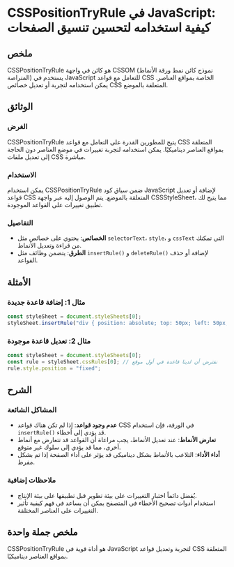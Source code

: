 <!--
Meta Description: # CSSPositionTryRule في JavaScript: كيفية استخدامه لتحسين تنسيق الصفحات ## ملخص CSSPositionTryRule هو كائن في واجهة CSSOM (نموذج كائن نمط ورقة الأنماط...
Meta Keywords: css, على, javascript, قواعد, csspositiontryrule
-->

# CSSPositionTryRule في JavaScript: كيفية استخدامه لتحسين تنسيق الصفحات

## ملخص
CSSPositionTryRule هو كائن في واجهة CSSOM (نموذج كائن نمط ورقة الأنماط المتراصة) يستخدم في JavaScript للتعامل مع قواعد CSS الخاصة بمواقع العناصر. يمكن استخدامه لتجربة أو تعديل خصائص CSS المتعلقة بالموضع.

## الوثائق
### الغرض
CSSPositionTryRule يتيح للمطورين القدرة على التعامل مع قواعد CSS المتعلقة بمواقع العناصر ديناميكيًا. يمكن استخدامه لتجربة تغييرات في موضع العناصر دون الحاجة إلى تعديل ملفات CSS مباشرة.

### الاستخدام
يمكن استخدام CSSPositionTryRule ضمن سياق كود JavaScript لإضافة أو تعديل قواعد CSS المتعلقة بالموضع. يتم الوصول إليه عبر واجهة CSSStyleSheet، مما يتيح لك تطبيق تغييرات على القواعد الموجودة.

### التفاصيل
- **الخصائص**: يحتوي على خصائص مثل `selectorText`، `style`، و `cssText` التي تمكنك من قراءة وتعديل الأنماط.
- **الطرق**: يتضمن وظائف مثل `insertRule()` و `deleteRule()` لإضافة أو حذف القواعد.

## الأمثلة
### مثال 1: إضافة قاعدة جديدة
```javascript
const styleSheet = document.styleSheets[0];
styleSheet.insertRule("div { position: absolute; top: 50px; left: 50px; }", styleSheet.cssRules.length);
```

### مثال 2: تعديل قاعدة موجودة
```javascript
const styleSheet = document.styleSheets[0];
const rule = styleSheet.cssRules[0]; // نفترض أن لدينا قاعدة في أول موقع
rule.style.position = "fixed";
```

## الشرح
### المشاكل الشائعة
- **عدم وجود قواعد**: إذا لم تكن هناك قواعد CSS في الورقة، فإن استخدام `insertRule()` قد يؤدي إلى أخطاء.
- **تعارض الأنماط**: عند تعديل الأنماط، يجب مراعاة أن القواعد قد تتعارض مع أنماط أخرى، مما قد يؤدي إلى سلوك غير متوقع.
- **أداء الأداء**: التلاعب بالأنماط بشكل ديناميكي قد يؤثر على أداء الصفحة إذا تم بشكل مفرط.

### ملاحظات إضافية
- يُفضل دائماً اختبار التغييرات على بيئة تطوير قبل تطبيقها على بيئة الإنتاج.
- استخدام أدوات تصحيح الأخطاء في المتصفح يمكن أن يساعد في فهم كيفية تأثير التغييرات على العناصر المختلفة.

## ملخص جملة واحدة
CSSPositionTryRule هو أداة قوية في JavaScript لتجربة وتعديل قواعد CSS المتعلقة بمواقع العناصر ديناميكيًا.